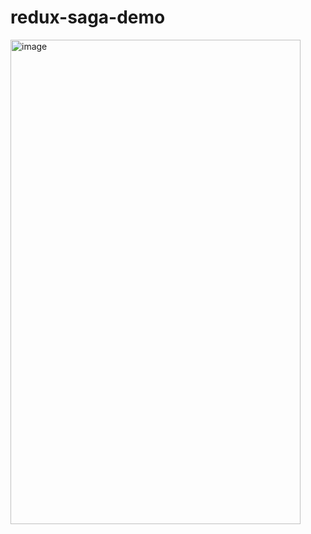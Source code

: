 # redux-saga-demo
<img width="464" height="775" alt="image" src="https://github.com/user-attachments/assets/39b15b0e-d67b-4491-b9ac-482ed560afc3" />
